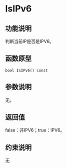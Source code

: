 # IsIPv6<a name="ZH-CN_TOPIC_0000002031106921"></a>

## 功能说明<a name="zh-cn_topic_0000001929459118_section1389mcpsimp"></a>

判断当前IP是否是IPV6。

## 函数原型<a name="zh-cn_topic_0000001929459118_section1386mcpsimp"></a>

```
bool IsIPv6() const
```

## 参数说明<a name="zh-cn_topic_0000001929459118_section1392mcpsimp"></a>

无。

## 返回值<a name="zh-cn_topic_0000001929459118_section1395mcpsimp"></a>

false：非IPV6；true：IPV6。

## 约束说明<a name="zh-cn_topic_0000001929459118_section1398mcpsimp"></a>

无

